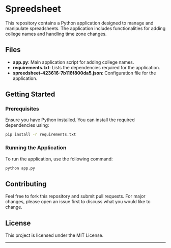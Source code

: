 # Spreedsheet

This repository contains a Python application designed to manage and manipulate spreadsheets. The application includes functionalities for adding college names and handling time zone changes.

## Files

- **app.py**: Main application script for adding college names.
- **requirements.txt**: Lists the dependencies required for the application.
- **spreedsheet-423616-7b116f800da5.json**: Configuration file for the application.

## Getting Started

### Prerequisites

Ensure you have Python installed. You can install the required dependencies using:

```bash
pip install -r requirements.txt
```

### Running the Application

To run the application, use the following command:

```bash
python app.py
```

## Contributing

Feel free to fork this repository and submit pull requests. For major changes, please open an issue first to discuss what you would like to change.

## License

This project is licensed under the MIT License.

---

